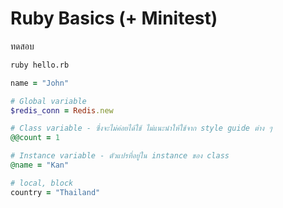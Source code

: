 # Ruby Basics (+ Minitest)

ทดสอบ

```bash
ruby hello.rb
```

```ruby
name = "John"

# Global variable
$redis_conn = Redis.new

# Class variable - ซึ่งจะไม่ค่อยได้ใช้ ไม่แนะนำให้ใช้จาก style guide ต่าง ๆ
@@count = 1

# Instance variable - ตัวแปรที่อยู่ใน instance ของ class
@name = "Kan"

# local, block
country = "Thailand"
```
